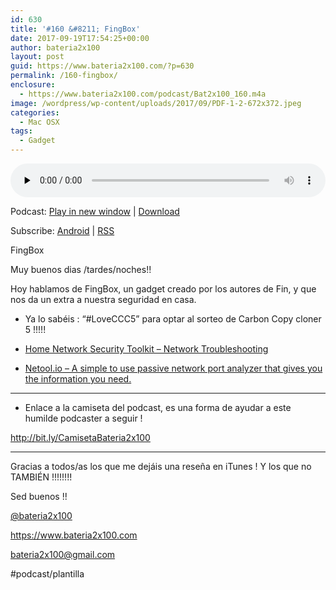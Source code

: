 ```yaml
---
id: 630
title: '#160 &#8211; FingBox'
date: 2017-09-19T17:54:25+00:00
author: bateria2x100
layout: post
guid: https://www.bateria2x100.com/?p=630
permalink: /160-fingbox/
enclosure:
  - https://www.bateria2x100.com/podcast/Bat2x100_160.m4a
image: /wordpress/wp-content/uploads/2017/09/PDF-1-2-672x372.jpeg
categories:
  - Mac OSX
tags:
  - Gadget
---
```

<div class="powerpress_player" id="powerpress_player_6009">
  <audio class="wp-audio-shortcode" id="audio-630-162" preload="none" style="width: 100%;" controls="controls"><source type="audio/mpeg" src="https://www.bateria2x100.com/podcast/Bat2x100_160.m4a?_=162" /><a href="https://www.bateria2x100.com/podcast/Bat2x100_160.m4a">https://www.bateria2x100.com/podcast/Bat2x100_160.m4a</a></audio>
</div>

<p class="powerpress_links powerpress_links_m4a">
  Podcast: <a href="https://www.bateria2x100.com/podcast/Bat2x100_160.m4a" class="powerpress_link_pinw" target="_blank" title="Play in new window" onclick="return powerpress_pinw('https://www.bateria2x100.com/?powerpress_pinw=630-podcast');" rel="nofollow">Play in new window</a> | <a href="https://www.bateria2x100.com/podcast/Bat2x100_160.m4a" class="powerpress_link_d" title="Download" rel="nofollow" download="Bat2x100_160.m4a">Download</a>
</p>

<p class="powerpress_links powerpress_subscribe_links">
  Subscribe: <a href="https://subscribeonandroid.com/www.bateria2x100.com/feed/podcast/" class="powerpress_link_subscribe powerpress_link_subscribe_android" title="Subscribe on Android" rel="nofollow">Android</a> | <a href="https://www.bateria2x100.com/feed/podcast/" class="powerpress_link_subscribe powerpress_link_subscribe_rss" title="Subscribe via RSS" rel="nofollow">RSS</a>
</p>

FingBox 

Muy buenos dias /tardes/noches!! 

Hoy hablamos de FingBox, un gadget creado por los autores de Fin, y que nos da un extra a nuestra seguridad en casa.

  * Ya lo sabéis : “#LoveCCC5” para optar al sorteo de Carbon Copy cloner 5 !!!!!

  * [Home Network Security Toolkit &#8211; Network Troubleshooting](https://www.fing.io/fingbox/)

  * [Netool.io – A simple to use passive network port analyzer that gives you the information you need.](https://netool.io)

* * *

  * Enlace a la camiseta del podcast, es una forma de ayudar a este humilde podcaster a seguir !

<http://bit.ly/CamisetaBateria2x100>

* * *

Gracias a todos/as los que me dejáis una reseña en iTunes ! Y los que no TAMBIÉN !!!!!!!!

Sed buenos !!

[@bateria2x100](https://Twitter.com/bateria2x100)
  
<https://www.bateria2x100.com>
  
<bateria2x100@gmail.com>

#podcast/plantilla